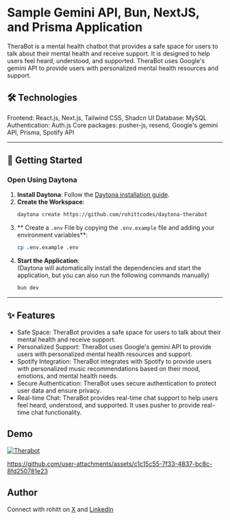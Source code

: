 # Sample Gemini API, Bun, NextJS, and Prisma Application

TheraBot is a mental health chatbot that provides a safe space for users to talk about their mental health and receive support. It is designed to help users feel heard, understood, and supported. TheraBot uses Google's gemini API to provide users with personalized mental health resources and support.

## 🛠️ Technologies
Frontend: React.js, Next.js, Tailwind CSS, Shadcn UI
Database: MySQL
Authentication: Auth.js
Core packages: pusher-js, resend, Google's gemini API, Prisma, Spotify API

---

## 🚀 Getting Started  

### Open Using Daytona  

1. **Install Daytona**: Follow the [Daytona installation guide](https://www.daytona.io/docs/installation/installation/).  
2. **Create the Workspace**:  
   ```bash  
   daytona create https://github.com/rohittcodes/daytona-therabot
   ```  
3. ** Create a `.env` File by copying the `.env.example` file and adding your environment variables**:  
   ```bash  
   cp .env.example .env
   ```
4. **Start the Application**:  
   (Daytona will automatically install the dependencies and start the application, but you can also run the following commands manually)  
   ```bash  
   bun dev
   ```

---

## ✨ Features  

- Safe Space: TheraBot provides a safe space for users to talk about their mental health and receive support.
- Personalized Support: TheraBot uses Google's gemini API to provide users with personalized mental health resources and support.
- Spotify Integration: TheraBot integrates with Spotify to provide users with personalized music recommendations based on their mood, emotions, and mental health needs.
- Secure Authentication: TheraBot uses secure authentication to protect user data and ensure privacy.
- Real-time Chat: TheraBot provides real-time chat support to help users feel heard, understood, and supported. It uses pusher to provide real-time chat functionality.

## Demo
[![Therabot](https://img.shields.io/badge/Therabot-131633?style=for-the-badge&link=https://github.com/RohittCodes/therabot/)](https://github.com/RohittCodes/therabot/)

https://github.com/user-attachments/assets/c1c15c55-7f33-4837-bc8c-8fd250781e23


## Author
Connect with rohitt on [X](https://x.com/rohittcodes) and [LinkedIn](https://linkedin.com/in/rohittcodes)